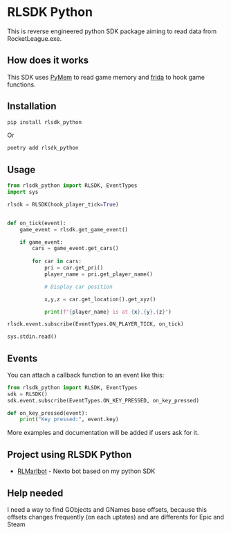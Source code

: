 # RLSDK Python

This is reverse engineered python SDK package aiming to read data from RocketLeague.exe.

## How does it works 
This SDK uses [PyMem](https://pypi.org/project/Pymem/) to read game memory and [frida](https://frida.re/docs/home/) to hook game functions. 

## Installation

```bash
pip install rlsdk_python
```
Or
```bash
poetry add rlsdk_python
```

## Usage

```python
from rlsdk_python import RLSDK, EventTypes
import sys

rlsdk = RLSDK(hook_player_tick=True)


def on_tick(event):
    game_event = rlsdk.get_game_event()

    if game_event:
        cars = game_event.get_cars()
        
        for car in cars:
            pri = car.get_pri()
            player_name = pri.get_player_name()

            # Display car position

            x,y,z = car.get_location().get_xyz()

            print(f"{player_name} is at {x},{y},{z}")

rlsdk.event.subscribe(EventTypes.ON_PLAYER_TICK, on_tick)

sys.stdin.read()

```

## Events

You can attach a callback function to an event like this:

```python
from rlsdk_python import RLSDK, EventTypes
sdk = RLSDK()
sdk.event.subscribe(EventTypes.ON_KEY_PRESSED, on_key_pressed)

def on_key_pressed(event):
    print("Key pressed:", event.key)

```

More examples and documentation will be added if users ask for it.




## Project using RLSDK Python

- [RLMarlbot](https://github.com/MarlBurroW/RLMarlbot) - Nexto bot based on my python SDK

## Help needed
I need a way to find GObjects and GNames base offsets, because this offsets changes frequently (on each uptates) and are differents for Epic and Steam


